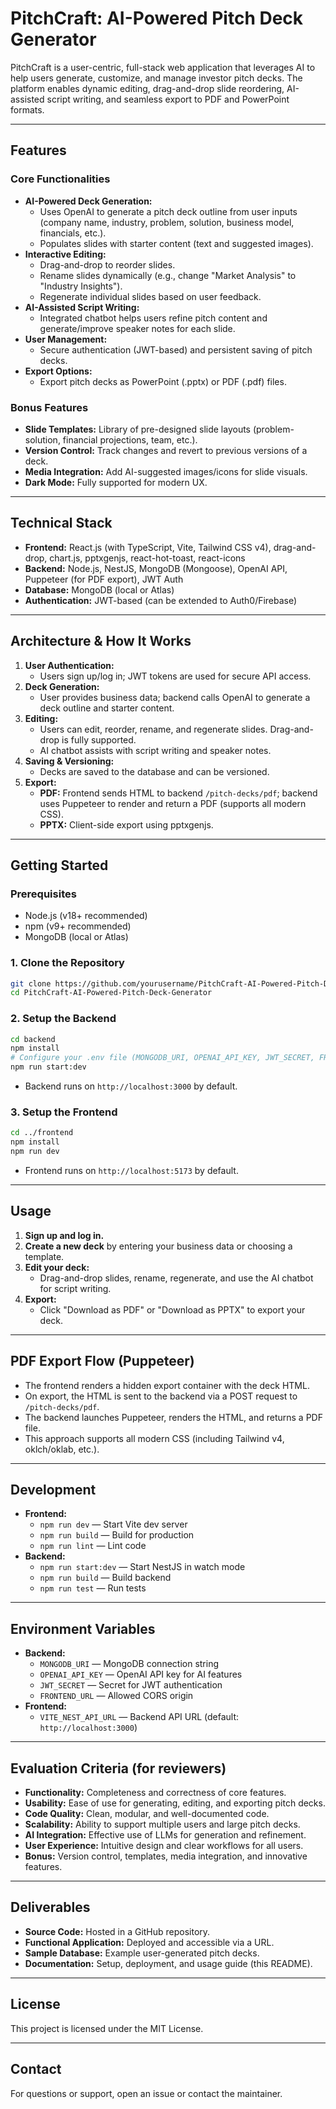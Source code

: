 # PitchCraft: AI-Powered Pitch Deck Generator

PitchCraft is a user-centric, full-stack web application that leverages AI to help users generate, customize, and manage investor pitch decks. The platform enables dynamic editing, drag-and-drop slide reordering, AI-assisted script writing, and seamless export to PDF and PowerPoint formats.

---

## Features

### Core Functionalities

- **AI-Powered Deck Generation:**
  - Uses OpenAI to generate a pitch deck outline from user inputs (company name, industry, problem, solution, business model, financials, etc.).
  - Populates slides with starter content (text and suggested images).
- **Interactive Editing:**
  - Drag-and-drop to reorder slides.
  - Rename slides dynamically (e.g., change "Market Analysis" to "Industry Insights").
  - Regenerate individual slides based on user feedback.
- **AI-Assisted Script Writing:**
  - Integrated chatbot helps users refine pitch content and generate/improve speaker notes for each slide.
- **User Management:**
  - Secure authentication (JWT-based) and persistent saving of pitch decks.
- **Export Options:**
  - Export pitch decks as PowerPoint (.pptx) or PDF (.pdf) files.

### Bonus Features

- **Slide Templates:** Library of pre-designed slide layouts (problem-solution, financial projections, team, etc.).
- **Version Control:** Track changes and revert to previous versions of a deck.
- **Media Integration:** Add AI-suggested images/icons for slide visuals.
- **Dark Mode:** Fully supported for modern UX.

---

## Technical Stack

- **Frontend:** React.js (with TypeScript, Vite, Tailwind CSS v4), drag-and-drop, chart.js, pptxgenjs, react-hot-toast, react-icons
- **Backend:** Node.js, NestJS, MongoDB (Mongoose), OpenAI API, Puppeteer (for PDF export), JWT Auth
- **Database:** MongoDB (local or Atlas)
- **Authentication:** JWT-based (can be extended to Auth0/Firebase)

---

## Architecture & How It Works

1. **User Authentication:**
   - Users sign up/log in; JWT tokens are used for secure API access.
2. **Deck Generation:**
   - User provides business data; backend calls OpenAI to generate a deck outline and starter content.
3. **Editing:**
   - Users can edit, reorder, rename, and regenerate slides. Drag-and-drop is fully supported.
   - AI chatbot assists with script writing and speaker notes.
4. **Saving & Versioning:**
   - Decks are saved to the database and can be versioned.
5. **Export:**
   - **PDF:** Frontend sends HTML to backend `/pitch-decks/pdf`; backend uses Puppeteer to render and return a PDF (supports all modern CSS).
   - **PPTX:** Client-side export using pptxgenjs.

---

## Getting Started

### Prerequisites

- Node.js (v18+ recommended)
- npm (v9+ recommended)
- MongoDB (local or Atlas)

### 1. Clone the Repository

```sh
git clone https://github.com/yourusername/PitchCraft-AI-Powered-Pitch-Deck-Generator.git
cd PitchCraft-AI-Powered-Pitch-Deck-Generator
```

### 2. Setup the Backend

```sh
cd backend
npm install
# Configure your .env file (MONGODB_URI, OPENAI_API_KEY, JWT_SECRET, FRONTEND_URL)
npm run start:dev
```

- Backend runs on `http://localhost:3000` by default.

### 3. Setup the Frontend

```sh
cd ../frontend
npm install
npm run dev
```

- Frontend runs on `http://localhost:5173` by default.

---

## Usage

1. **Sign up and log in.**
2. **Create a new deck** by entering your business data or choosing a template.
3. **Edit your deck:**
   - Drag-and-drop slides, rename, regenerate, and use the AI chatbot for script writing.
4. **Export:**
   - Click "Download as PDF" or "Download as PPTX" to export your deck.

---

## PDF Export Flow (Puppeteer)

- The frontend renders a hidden export container with the deck HTML.
- On export, the HTML is sent to the backend via a POST request to `/pitch-decks/pdf`.
- The backend launches Puppeteer, renders the HTML, and returns a PDF file.
- This approach supports all modern CSS (including Tailwind v4, oklch/oklab, etc.).

---

## Development

- **Frontend:**
  - `npm run dev` — Start Vite dev server
  - `npm run build` — Build for production
  - `npm run lint` — Lint code
- **Backend:**
  - `npm run start:dev` — Start NestJS in watch mode
  - `npm run build` — Build backend
  - `npm run test` — Run tests

---

## Environment Variables

- **Backend:**
  - `MONGODB_URI` — MongoDB connection string
  - `OPENAI_API_KEY` — OpenAI API key for AI features
  - `JWT_SECRET` — Secret for JWT authentication
  - `FRONTEND_URL` — Allowed CORS origin
- **Frontend:**
  - `VITE_NEST_API_URL` — Backend API URL (default: `http://localhost:3000`)

---

## Evaluation Criteria (for reviewers)

- **Functionality:** Completeness and correctness of core features.
- **Usability:** Ease of use for generating, editing, and exporting pitch decks.
- **Code Quality:** Clean, modular, and well-documented code.
- **Scalability:** Ability to support multiple users and large pitch decks.
- **AI Integration:** Effective use of LLMs for generation and refinement.
- **User Experience:** Intuitive design and clear workflows for all users.
- **Bonus:** Version control, templates, media integration, and innovative features.

---

## Deliverables

- **Source Code:** Hosted in a GitHub repository.
- **Functional Application:** Deployed and accessible via a URL.
- **Sample Database:** Example user-generated pitch decks.
- **Documentation:** Setup, deployment, and usage guide (this README).

---

## License

This project is licensed under the MIT License.

---

## Contact

For questions or support, open an issue or contact the maintainer.
